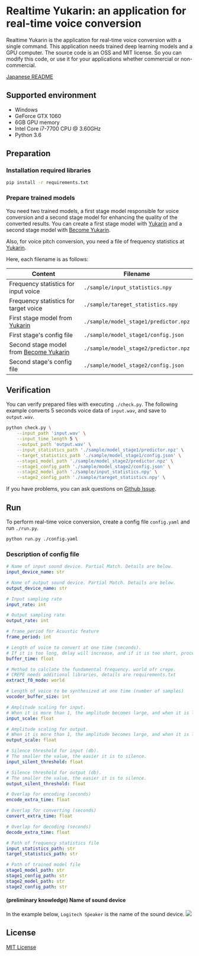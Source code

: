 # Realtime Yukarin: an application for real-time voice conversion
Realtime Yukarin is the application for real-time voice conversion with a single command.
This application needs trained deep learning models and a GPU computer.
The source code is an OSS and MIT license.
So you can modify this code, or use it for your applications whether commercial or non-commercial.

[Japanese README](./README_jp.md)

## Supported environment
* Windows
* GeForce GTX 1060
* 6GB GPU memory
* Intel Core i7-7700 CPU @ 3.60GHz
* Python 3.6

## Preparation
### Installation required libraries
```bash
pip install -r requirements.txt
```

### Prepare trained models
You need two trained models, a first stage model responsible for voice conversion
and a second stage model for enhancing the quality of the converted results.
You can create a first stage model with [Yukarin](https://github.com/Hiroshiba/yukarin)
and a second stage model with [Become Yukarin](https://github.com/Hiroshiba/become-yukarin).

Also, for voice pitch conversion, you need a file of frequency statistics
at [Yukarin](https://github.com/Hiroshiba/yukarin).

Here, each filename is as follows:

|  Content  |  Filename  |
| ---- | ---- |
|  Frequency statistics for input voice  |  `./sample/input_statistics.npy`  |
|  Frequency statistics for target voice  |  `./sample/tareget_statistics.npy`  |
|  First stage model from [Yukarin](https://github.com/Hiroshiba/yukarin)  |  `./sample/model_stage1/predictor.npz`  |
|  First stage's config file  |  `./sample/model_stage1/config.json`  |
|  Second stage model from [Become Yukarin](https://github.com/Hiroshiba/become-yukarin) |  `./sample/model_stage2/predictor.npz`  |
|  Second stage's config file  |  `./sample/model_stage2/config.json`  |

## Verification
You can verify prepared files with executing `./check.py`.
The following example converts 5 seconds voice data of `input.wav`, and save to `output.wav`.

```bash
python check.py \
    --input_path 'input.wav' \
    --input_time_length 5 \
    --output_path 'output.wav' \
    --input_statistics_path './sample/model_stage1/predictor.npz' \
    --target_statistics_path './sample/model_stage1/config.json' \
    --stage1_model_path './sample/model_stage2/predictor.npz' \
    --stage1_config_path './sample/model_stage2/config.json' \
    --stage2_model_path './sample/input_statistics.npy' \
    --stage2_config_path './sample/tareget_statistics.npy' \

```

If you have problems, you can ask questions
on [Github Issue](https://github.com/Hiroshiba/realtime-yukarin/issues).

## Run
To perform real-time voice conversion, create a config file `config.yaml` and run `./run.py`.

```bash
python run.py ./config.yaml
```

### Description of config file
```yaml
# Name of input sound device. Partial Match. Details are below.
input_device_name: str

# Name of output sound device. Partial Match. Details are below.
output_device_name: str

# Input sampling rate
input_rate: int

# Output sampling rate
output_rate: int

# frame_period for Acoustic feature
frame_period: int

# Length of voice to convert at one time (seconds).
# If it is too long, delay will increase, and if it is too short, processing will not catch up.
buffer_time: float

# Method to calclate the fundamental frequency. world ofr crepe.
# CREPE needs additional libraries, details are requirements.txt
extract_f0_mode: world

# Length of voice to be synthesized at one time (number of samples)
vocoder_buffer_size: int

# Amplitude scaling for input.
# When it is more than 1, the amplitude becomes large, and when it is less than 1, the amplitude becomes small.
input_scale: float

# Amplitude scaling for output.
# When it is more than 1, the amplitude becomes large, and when it is less than 1, the amplitude becomes small.
output_scale: float

# Silence threshold for input (db).
# The smaller the value, the easier it is to silence.
input_silent_threshold: float

# Silence threshold for output (db).
# The smaller the value, the easier it is to silence.
output_silent_threshold: float

# Overlap for encoding (seconds)
encode_extra_time: float

# Overlap for converting (seconds)
convert_extra_time: float

# Overlap for decoding (seconds)
decode_extra_time: float

# Path of frequency statistics file
input_statistics_path: str
target_statistics_path: str

# Path of trained model file
stage1_model_path: str
stage1_config_path: str
stage2_model_path: str
stage2_config_path: str
```

#### (preliminary knowledge) Name of sound device
In the example below, `Logitech Speaker` is the name of the sound device.
<img src='https://user-images.githubusercontent.com/4987327/59046047-2eaf9980-88bc-11e9-8732-0a7d80ef2d2e.png'>

## License
[MIT License](./LICENSE)
